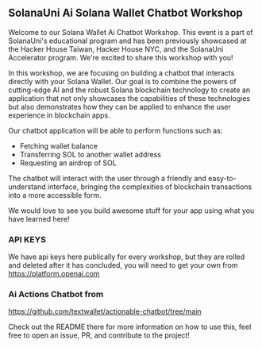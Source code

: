 ## SolanaUni Ai Solana Wallet Chatbot Workshop

Welcome to our Solana Wallet Ai Chatbot Workshop. This event is a part of SolanaUni's educational program and has been previously showcased at the Hacker House Taiwan, Hacker House NYC, and the SolanaUni Accelerator program. We're excited to share this workshop with you!

In this workshop, we are focusing on building a chatbot that interacts directly with your Solana Wallet. Our goal is to combine the powers of cutting-edge AI and the robust Solana blockchain technology to create an application that not only showcases the capabilities of these technologies but also demonstrates how they can be applied to enhance the user experience in blockchain apps.

Our chatbot application will be able to perform functions such as:

- Fetching wallet balance
- Transferring SOL to another wallet address
- Requesting an airdrop of SOL

The chatbot will interact with the user through a friendly and easy-to-understand interface, bringing the complexities of blockchain transactions into a more accessible form.

We would love to see you build awesome stuff for your app using what you have learned here! 

### API KEYS

We have api keys here publically for every workshop, but they are rolled and deleted after it has concluded, you will need to get your own from https://platform.openai.com

### Ai Actions Chatbot from 
https://github.com/textwallet/actionable-chatbot/tree/main

Check out the README there for more information on how to use this, feel free to open an issue, PR, and contribute to the project!


